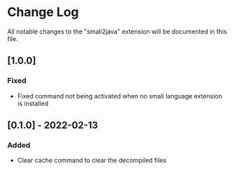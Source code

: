 # Change Log

All notable changes to the "smali2java" extension will be documented in this file.

## [1.0.0]

### Fixed

- Fixed command not being activated when no smali language extension is installed


## [0.1.0] - 2022-02-13

### Added

- Clear cache command to clear the decompiled files